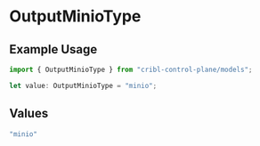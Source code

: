 # OutputMinioType

## Example Usage

```typescript
import { OutputMinioType } from "cribl-control-plane/models";

let value: OutputMinioType = "minio";
```

## Values

```typescript
"minio"
```